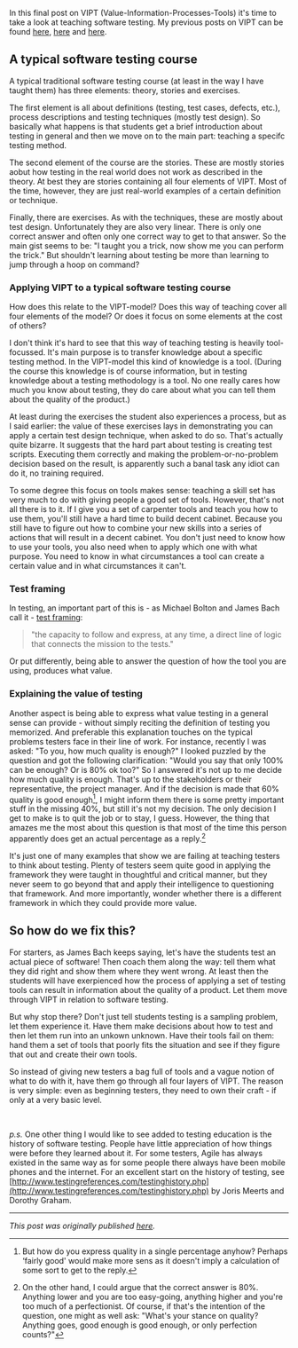 <!--
.. title: VIPT - how to teach software testing
.. slug: vipt-how-to-teach-software-testing
.. date: 2012-07-29 16:24:51 UTC+02:00
.. tags: VIPT, context-driven testing, models, teaching
.. category: philosophy of testing
.. link: 
.. description:
.. type: text
-->

In this final post on VIPT (Value-Information-Processes-Tools) it's time to take a look at teaching software testing. My previous posts on VIPT can be found [here](https://testingcurve.wordpress.com/2012/07/09/yet-another-testing-model-value-information-processes-value/), [here](https://testingcurve.wordpress.com/2012/07/15/vipt-intermezzo-models-and-the-unix-philosophy/) and [here](https://testingcurve.wordpress.com/2012/07/17/vipt-bottom-up-or-top-down/).


## A typical software testing course

A typical traditional software testing course (at least in the way I have taught them) has three elements: theory, stories and exercises.

The first element is all about definitions (testing, test cases, defects, etc.), process descriptions and testing techniques (mostly test design). So basically what happens is that students get a brief introduction about testing in general and then we move on to the main part: teaching a specifc testing method.

The second element of the course are the stories. These are mostly stories aobut how testing in the real world does not work as described in the theory. At best they are stories containing all four elements of VIPT. Most of the time, however, they are just real-world examples of a certain definition or technique.

Finally, there are exercises. As with the techniques, these are mostly about test design. Unfortunately they are also very linear. There is only one correct answer and often only one correct way to get to that answer. So the main gist seems to be: "I taught you a trick, now show me you can perform the trick." But shouldn't learning about testing be more than learning to jump through a hoop on command?

<!-- TEASER_END -->

### Applying VIPT to a typical software testing course

How does this relate to the VIPT-model? Does this way of teaching cover all four elements of the model? Or does it focus on some elements at the cost of others?

I don't think it's hard to see that this way of teaching testing is heavily tool-focussed. It's main purpose is to transfer knowledge about a specific testing method. In the VIPT-model this kind of knowledge is a tool. (During the course this knowledge is of course information, but in testing knowledge about a testing methodology is a tool. No one really cares how much you know about testing, they do care about what you can tell them about the quality of the product.)

At least during the exercises the student also experiences a process, but as I said earlier: the value of these exercises lays in demonstrating you can apply a certain test design technique, when asked to do so. That's actually quite bizarre. It suggests that the hard part about testing is creating test scripts. Executing them correctly and making the problem-or-no-problem decision based on the result, is apparently such a banal task any idiot can do it, no training required.

To some degree this focus on tools makes sense: teaching a skill set has very much to do with giving people a good set of tools. However, that's not all there is to it. If I give you a set of carpenter tools and teach you how to use them, you'll still have a hard time to build decent cabinet. Because you still have to figure out how to combine your new skills into a series of actions that will result in a decent cabinet. You don't just need to know how to use your tools, you also need when to apply which one with what purpose. You need to know in what circumstances a tool can create a certain value and in what circumstances it can't.

### Test framing

In testing, an important part of this is - as Michael Bolton and James Bach call it - [test framing](http://www.developsense.com/resources/TestFraming.pdf):

> "the capacity to follow and express, at any time, a direct line of logic that connects the mission to the tests."

Or put differently, being able to answer the question of how the tool you are using, produces what value.

### Explaining the value of testing

Another aspect is being able to express what value testing in a general sense can provide - without simply reciting the definition of testing you memorized. And preferable this explanation touches on the typical problems testers face in their line of work. For instance, recently I was asked: "To you, how much quality is enough?" I looked puzzled by the question and got the following clarification: "Would you say that only 100% can be enough? Or is 80% ok too?" So I answered it's not up to me decide how much quality is enough. That's up to the stakeholders or their representative, the project manager. And if the decision is made that 60% quality is good enough[^1], I might inform them there is some pretty important stuff in the missing 40%, but still it's not my decision. The only decision I get to make is to quit the job or to stay, I guess. However, the thing that amazes me the most about this question is that most of the time this person apparently does get an actual percentage as a reply.[^2]

It's just one of many examples that show we are failing at teaching testers to think about testing. Plenty of testers seem quite good in applying the framework they were taught in thoughtful and critical manner, but they never seem to go beyond that and apply their intelligence to questioning that framework. And more importantly, wonder whether there is a different framework in which they could provide more value.


## So how do we fix this?

For starters, as James Bach keeps saying, let's have the students test an actual piece of software! Then coach them along the way: tell them what they did right and show them where they went wrong. At least then the students will have exerpienced how the process of applying a set of testing tools can result in information about the quality of a product. Let them move through VIPT in relation to software testing.

But why stop there? Don't just tell students testing is a sampling problem, let them experience it. Have them make decisions about how to test and then let them run into an unkown unknown. Have their tools fail on them: hand them a set of tools that poorly fits the situation and see if they figure that out and create their own tools.

So instead of giving new testers a bag full of tools and a vague notion of what to do with it, have them go through all four layers of VIPT. The reason is very simple: even as beginning testers, they need to own their craft - if only at a very basic level.

<br />

*p.s.* One other thing I would like to see added to testing education is the history of software testing. People have little appreciation of how things were before they learned about it. For some testers, Agile has always existed in the same way as for some people there always have been mobile phones and the internet.
For an excellent start on the history of testing, see [http://www.testingreferences.com/testinghistory.php](http://www.testingreferences.com/testinghistory.php) by Joris Meerts and Dorothy Graham.

---

*This post was originally published [here](https://testingcurve.wordpress.com/2012/07/29/vipt-how-to-teach-software-testing/).*

[^1]: But how do you express quality in a single percentage anyhow? Perhaps ‘fairly good' would make more sens as it doesn't imply a calculation of some sort to get to the reply.

[^2]: On the other hand, I could argue that the correct answer is 80%. Anything lower and you are too easy-going, anything higher and you're too much of a perfectionist. Of course, if that's the intention of the question, one might as well ask: "What's your stance on quality? Anything goes, good enough is good enough, or only perfection counts?"
